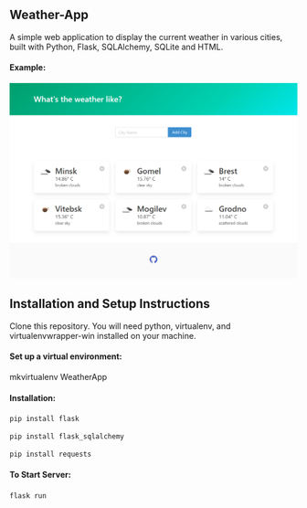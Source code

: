 ## Weather-App

A simple web application to display the current weather in various cities, built with Python, Flask, SQLAlchemy, SQLite and HTML.


#### Example:   
![Image description](https://github.com/Vilay397/Weather-app/blob/main/Intro.PNG)

## Installation and Setup Instructions

Clone this repository. You will need python, virtualenv, and virtualenvwrapper-win installed on your machine.

#### Set up a virtual environment:

mkvirtualenv WeatherApp

#### Installation:

`pip install flask`

`pip install flask_sqlalchemy`

`pip install requests`
  
#### To Start Server:

`flask run`  
